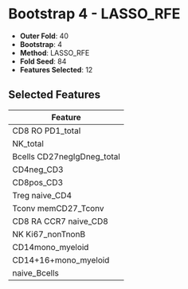 # Bootstrap 4 - LASSO_RFE

- **Outer Fold**: 40
- **Bootstrap**: 4
- **Method**: LASSO_RFE
- **Fold Seed**: 84
- **Features Selected**: 12

## Selected Features

| Feature |
|---------|
| CD8 RO PD1_total |
| NK_total |
| Bcells CD27negIgDneg_total |
| CD4neg_CD3 |
| CD8pos_CD3 |
| Treg naive_CD4 |
| Tconv memCD27_Tconv |
| CD8 RA CCR7 naive_CD8 |
| NK Ki67_nonTnonB |
| CD14mono_myeloid |
| CD14+16+mono_myeloid |
| naive_Bcells |
